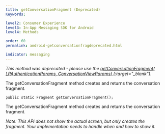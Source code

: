 ```yaml
---
title: getConversationFragment (Deprecated)
Keywords:

level2: Consumer Experience
level3: In-App Messaging SDK for Android
level4: Methods

order: 60
permalink: android-getconversationfragdeprecated.html

indicator: messaging
---
```


*This method was deprecated - please use the [getConversationFragment( LPAuthenticationParams, ConversationViewParams) ](android-getconversationfragfull.html){:target="_blank"}.*

The getConversationFragment method creates and returns the conversation fragment.

`public static Fragment getConversationFragment();`

The getConversationFragment method creates and returns the conversation fragment.

*Note: This API does not show the actual screen, but only creates the fragment. Your implementation needs to handle when and how to show it.*
